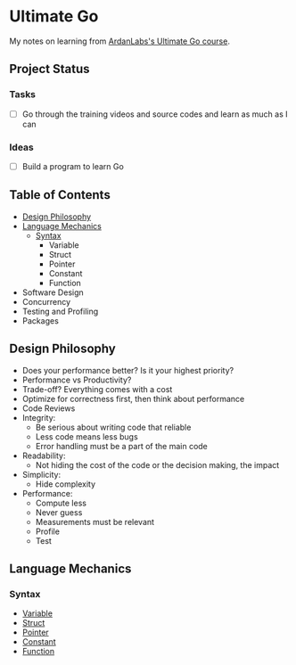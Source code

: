 # Ultimate Go

My notes on learning from [ArdanLabs's Ultimate Go course](https://github.com/ardanlabs/gotraining/blob/master/topics/courses/go/README.md).

## Project Status

### Tasks

- [ ] Go through the training videos and source codes and learn as much as I can

### Ideas

- [ ] Build a program to learn Go

## Table of Contents 

- [Design Philosophy](#design-philosophy)
- [Language Mechanics](#language-mechanics)
  - [Syntax](#syntax)
    - Variable
    - Struct
    - Pointer
    - Constant
    - Function
- Software Design
- Concurrency
- Testing and Profiling
- Packages

## Design Philosophy

- Does your performance better? Is it your highest priority?
- Performance vs Productivity?
- Trade-off? Everything comes with a cost
- Optimize for correctness first, then think about performance
- Code Reviews
- Integrity:
  - Be serious about writing code that reliable
  - Less code means less bugs
  - Error handling must be a part of the main code
- Readability:
  - Not hiding the cost of the code or the decision making, the impact
- Simplicity:
  - Hide complexity
- Performance:
  - Compute less
  - Never guess
  - Measurements must be relevant
  - Profile
  - Test

## Language Mechanics

### Syntax

- [Variable](variable.go)
- [Struct](struct.go)
- [Pointer](pointer.go)
- [Constant](constant.go)
- [Function](function.go)
